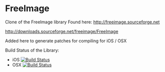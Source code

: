 FreeImage
=========

Clone of the FreeImage library Found here: http://freeimage.sourceforge.net

http://downloads.sourceforge.net/freeimage/FreeImage


Added here to generate patches for compiling for iOS / OSX


Build Status of the Library:

- iOS [![Build Status](https://travis-ci.org/danoli3/apothecary-den.svg?branch=freeimage-ios)](https://travis-ci.org/danoli3/apothecary-den)
- OSX [![Build Status](https://travis-ci.org/danoli3/apothecary-den.svg?branch=freeimage-osx)](https://travis-ci.org/danoli3/apothecary-den)
